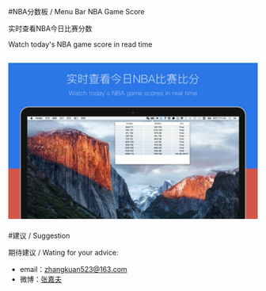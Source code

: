 #NBA分数板 / Menu Bar NBA Game Score

实时查看NBA今日比赛分数

Watch today's NBA game score in read time

![](screenshot.jpg)
---

#建议 / Suggestion

期待建议 / Wating for your advice:

* email：zhangkuan523@163.com
* 微博：[张嘉夫](http://www.weibo.com/2949394297/)
